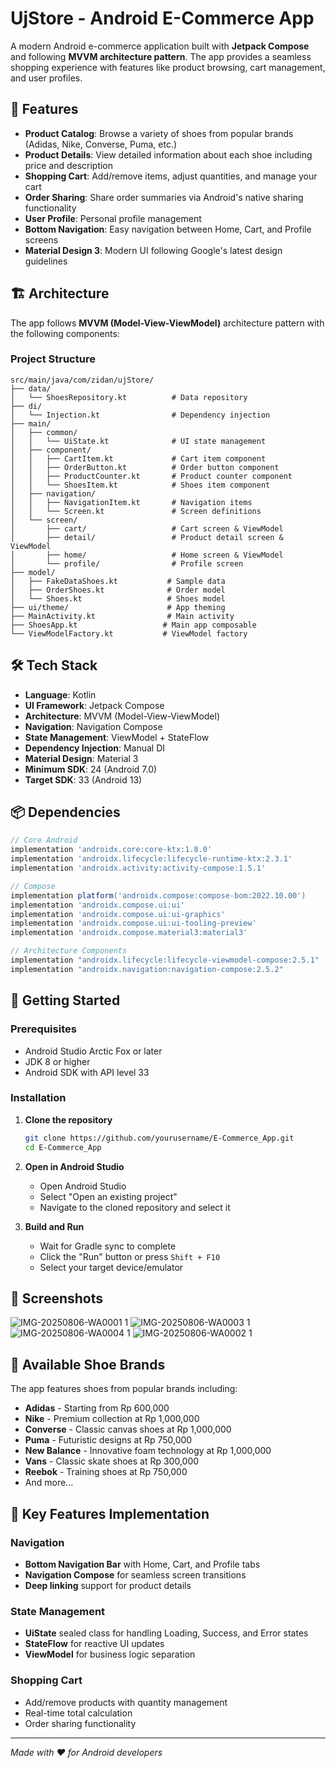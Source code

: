 # UjStore - Android E-Commerce App

A modern Android e-commerce application built with **Jetpack Compose** and following **MVVM architecture pattern**. The app provides a seamless shopping experience with features like product browsing, cart management, and user profiles.

## 📱 Features

- **Product Catalog**: Browse a variety of shoes from popular brands (Adidas, Nike, Converse, Puma, etc.)
- **Product Details**: View detailed information about each shoe including price and description
- **Shopping Cart**: Add/remove items, adjust quantities, and manage your cart
- **Order Sharing**: Share order summaries via Android's native sharing functionality
- **User Profile**: Personal profile management
- **Bottom Navigation**: Easy navigation between Home, Cart, and Profile screens
- **Material Design 3**: Modern UI following Google's latest design guidelines

## 🏗️ Architecture

The app follows **MVVM (Model-View-ViewModel)** architecture pattern with the following components:

### Project Structure
```
src/main/java/com/zidan/ujStore/
├── data/
│   └── ShoesRepository.kt          # Data repository
├── di/
│   └── Injection.kt                # Dependency injection
├── main/
│   ├── common/
│   │   └── UiState.kt              # UI state management
│   ├── component/
│   │   ├── CartItem.kt             # Cart item component
│   │   ├── OrderButton.kt          # Order button component
│   │   ├── ProductCounter.kt       # Product counter component
│   │   └── ShoesItem.kt            # Shoes item component
│   ├── navigation/
│   │   ├── NavigationItem.kt       # Navigation items
│   │   └── Screen.kt               # Screen definitions
│   └── screen/
│       ├── cart/                   # Cart screen & ViewModel
│       ├── detail/                 # Product detail screen & ViewModel
│       ├── home/                   # Home screen & ViewModel
│       └── profile/                # Profile screen
├── model/
│   ├── FakeDataShoes.kt           # Sample data
│   ├── OrderShoes.kt              # Order model
│   └── Shoes.kt                   # Shoes model
├── ui/theme/                      # App theming
├── MainActivity.kt                # Main activity
├── ShoesApp.kt                   # Main app composable
└── ViewModelFactory.kt           # ViewModel factory
```

## 🛠️ Tech Stack

- **Language**: Kotlin
- **UI Framework**: Jetpack Compose
- **Architecture**: MVVM (Model-View-ViewModel)
- **Navigation**: Navigation Compose
- **State Management**: ViewModel + StateFlow
- **Dependency Injection**: Manual DI
- **Material Design**: Material 3
- **Minimum SDK**: 24 (Android 7.0)
- **Target SDK**: 33 (Android 13)

## 📦 Dependencies

```gradle
// Core Android
implementation 'androidx.core:core-ktx:1.8.0'
implementation 'androidx.lifecycle:lifecycle-runtime-ktx:2.3.1'
implementation 'androidx.activity:activity-compose:1.5.1'

// Compose
implementation platform('androidx.compose:compose-bom:2022.10.00')
implementation 'androidx.compose.ui:ui'
implementation 'androidx.compose.ui:ui-graphics'
implementation 'androidx.compose.ui:ui-tooling-preview'
implementation 'androidx.compose.material3:material3'

// Architecture Components
implementation "androidx.lifecycle:lifecycle-viewmodel-compose:2.5.1"
implementation "androidx.navigation:navigation-compose:2.5.2"
```

## 🚀 Getting Started

### Prerequisites
- Android Studio Arctic Fox or later
- JDK 8 or higher
- Android SDK with API level 33

### Installation

1. **Clone the repository**
   ```bash
   git clone https://github.com/yourusername/E-Commerce_App.git
   cd E-Commerce_App
   ```

2. **Open in Android Studio**
   - Open Android Studio
   - Select "Open an existing project"
   - Navigate to the cloned repository and select it

3. **Build and Run**
   - Wait for Gradle sync to complete
   - Click the "Run" button or press `Shift + F10`
   - Select your target device/emulator

## 📸 Screenshots

![IMG-20250806-WA0001 1](https://github.com/user-attachments/assets/9f3d95ca-2542-4cb1-b2e1-0f6b0bb46f52)
![IMG-20250806-WA0003 1](https://github.com/user-attachments/assets/ce31d147-e548-4440-b351-f233a8118e5f)
![IMG-20250806-WA0004 1](https://github.com/user-attachments/assets/e29d44c1-7e12-42c6-92fa-c928afbd6200)
![IMG-20250806-WA0002 1](https://github.com/user-attachments/assets/009ea91b-7a26-453c-8b75-6262359a30d3)



## 🏪 Available Shoe Brands

The app features shoes from popular brands including:
- **Adidas** - Starting from Rp 600,000
- **Nike** - Premium collection at Rp 1,000,000
- **Converse** - Classic canvas shoes at Rp 1,000,000
- **Puma** - Futuristic designs at Rp 750,000
- **New Balance** - Innovative foam technology at Rp 1,000,000
- **Vans** - Classic skate shoes at Rp 300,000
- **Reebok** - Training shoes at Rp 750,000
- And more...

## 🔧 Key Features Implementation

### Navigation
- **Bottom Navigation Bar** with Home, Cart, and Profile tabs
- **Navigation Compose** for seamless screen transitions
- **Deep linking** support for product details

### State Management
- **UiState** sealed class for handling Loading, Success, and Error states
- **StateFlow** for reactive UI updates
- **ViewModel** for business logic separation

### Shopping Cart
- Add/remove products with quantity management
- Real-time total calculation
- Order sharing functionality

---

*Made with ❤️ for Android developers*
